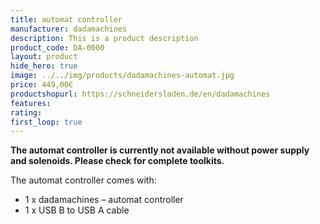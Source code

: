 ```yaml
---
title: automat controller
manufacturer: dadamachines
description: This is a product description
product_code: DA-0000
layout: product
hide_hero: true
image: ../../img/products/dadamachines-automat.jpg
price: 449,00€
productshopurl: https://schneidersladen.de/en/dadamachines
features:
rating:
first_loop: true
---
```


**The automat controller is currently not available without power supply and solenoids. Please check for complete toolkits.**

The automat controller comes with:

- 1 x dadamachines – automat controller
- 1 x USB B to USB A cable
